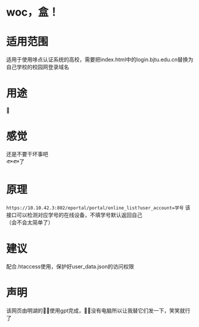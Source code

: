 # woc，盒！
# 适用范围
适用于使用哆点认证系统的高校，需要把index.html中的login.bjtu.edu.cn替换为自己学校的校园网登录域名
# 用途
🎣
# 感觉
还是不要干坏事吧<br>
🐟🐟了
# 原理
`https://10.10.42.3:802/eportal/portal/online_list?user_account=学号`
该接口可以检测对应学号的在线设备，不填学号默认返回自己<br>
（会不会太简单了）<br>
# 建议
配合.htaccess使用，保护好user_data.json的访问权限<br>
# 声明
该网页由明湖的🦆🦆使用gpt完成，🦆🦆没有电脑所以让我替它们发一下，笑笑就行了

